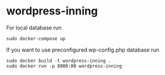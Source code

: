 # wordpress-inning
For local database run
```
sudo docker-compose up
```
If you want to use preconfigured wp-config.php database run
```
sudo docker build -t wordpress-inning .
sudo docker run -p 8080:80 wordpress-inning
```
